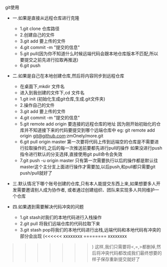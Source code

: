 ﻿git使用

* 一.如果是直接从远程仓库进行克隆
	* 1.git clone 仓库路径
	* 2.创建自己的文件
	* 3.git add 要上传的文件
	* 4.git commit -m "提交的信息"
	* 5.git pull(因为你不知道什么时候远端代码会跟本地仓库版本不匹配,所以要提交之前先进行拉取再推送)
	* 6.git push

* 二.如果是自己在本地创建仓库,然后将内容同步到远程仓库
	* 在桌面下,mkdir 文件名
	* 进入到我创建的文件下,cd 文件名
	* 1.git init (初始化生成git仓库,生成.git文件夹)
	* 2.操作自己的文件
	* 3.git add 要上传的文件
	* 4.git commit -m "提交的信息"
	* 5.git remote add origin 要连接的远程仓库的地址
因为刚开始初始化的仓库并不知道接下来的代码要提交到哪个远端仓库中
eg:
git remote add origin git@github.com:zmOnely/more.git
	* 6.git pull origin master
第一次要将代码上传到远端空的仓库是不需要进行拉取操作的,之后的每一次推送前要都先进行pull的操作
如果没进行push指令进行默认的分支选择,直接使用git pull命令会失效
	* 7.git push -u origin master
只有第一次需要执行以后的操作都是默认往master这个主分支上面进行操作才需要加,以后push,和pull都只需要git push/pull就好了

* 三.默认情况下哪个账号创建的仓库,只有本人能提交东西上来,如果想要多人开发需要邀请别人成为协作者,
或者通过创建组织、团队来实现多人共同维护一个仓库

* 四.如果遇到需要解决代码冲突的问题
	* 1.git stash对我们的本地代码进行入栈操作
	* 2.git pull 将我们远端仓库的代码拉取下来
	* 3.git stash pop将我们的本地代码进行出栈,远端代码和本地代码有冲突的部分会出现
(<<<<<<
xxxxxxxx
========
xxxxxxxx
>>>>>>>)
这样,我们只需要将<,=,>都删掉,然后将冲突代码都改成我们最终想要的样子保存重新提交就好了





